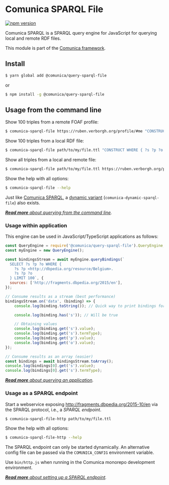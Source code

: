 # Comunica SPARQL File

[![npm version](https://badge.fury.io/js/%40comunica%2Fquery-sparql-file.svg)](https://www.npmjs.com/package/@comunica/query-sparql-file)

Comunica SPARQL is a SPARQL query engine for JavaScript for querying local and remote RDF files.

This module is part of the [Comunica framework](https://comunica.dev/).

## Install

```bash
$ yarn global add @comunica/query-sparql-file
```

or

```bash
$ npm install -g @comunica/query-sparql-file
```

## Usage from the command line

Show 100 triples from a remote FOAF profile:

```bash
$ comunica-sparql-file https://ruben.verborgh.org/profile/#me "CONSTRUCT WHERE { ?s ?p ?o } LIMIT 100"
```

Show 100 triples from a local RDF file:

```bash
$ comunica-sparql-file path/to/my/file.ttl "CONSTRUCT WHERE { ?s ?p ?o } LIMIT 100"
```

Show all triples from a local and remote file:

```bash
$ comunica-sparql-file path/to/my/file.ttl https://ruben.verborgh.org/profile/#me "CONSTRUCT WHERE { ?s ?p ?o } LIMIT 100"
```

Show the help with all options:

```bash
$ comunica-sparql-file --help
```

Just like [Comunica SPARQL](https://github.com/comunica/comunica/tree/master/engines/query-sparql),
a [dynamic variant](https://github.com/comunica/comunica/tree/master/engines/query-sparql#usage-from-the-command-line) (`comunica-dynamic-sparql-file`) also exists.

_[**Read more** about querying from the command line](https://comunica.dev/docs/query/getting_started/query_cli_file/)._

### Usage within application

This engine can be used in JavaScript/TypeScript applications as follows:

```javascript
const QueryEngine = require('@comunica/query-sparql-file').QueryEngine;
const myEngine = new QueryEngine();

const bindingsStream = await myEngine.queryBindings(`
  SELECT ?s ?p ?o WHERE {
    ?s ?p <http://dbpedia.org/resource/Belgium>.
    ?s ?p ?o
  } LIMIT 100`, {
  sources: ['http://fragments.dbpedia.org/2015/en'],
});

// Consume results as a stream (best performance)
bindingsStream.on('data', (binding) => {
    console.log(binding.toString()); // Quick way to print bindings for testing

    console.log(binding.has('s')); // Will be true

    // Obtaining values
    console.log(binding.get('s').value);
    console.log(binding.get('s').termType);
    console.log(binding.get('p').value);
    console.log(binding.get('o').value);
});

// Consume results as an array (easier)
const bindings = await bindingsStream.toArray();
console.log(bindings[0].get('s').value);
console.log(bindings[0].get('s').termType);
```

_[**Read more** about querying an application](https://comunica.dev/docs/query/getting_started/query_app/)._

### Usage as a SPARQL endpoint

Start a webservice exposing http://fragments.dbpedia.org/2015-10/en via the SPARQL protocol, i.e., a _SPARQL endpoint_.

```bash
$ comunica-sparql-file-http path/to/my/file.ttl
```

Show the help with all options:

```bash
$ comunica-sparql-file-http --help
```

The SPARQL endpoint can only be started dynamically.
An alternative config file can be passed via the `COMUNICA_CONFIG` environment variable.

Use `bin/http.js` when running in the Comunica monorepo development environment.

_[**Read more** about setting up a SPARQL endpoint](https://comunica.dev/docs/query/getting_started/setup_endpoint/)._
